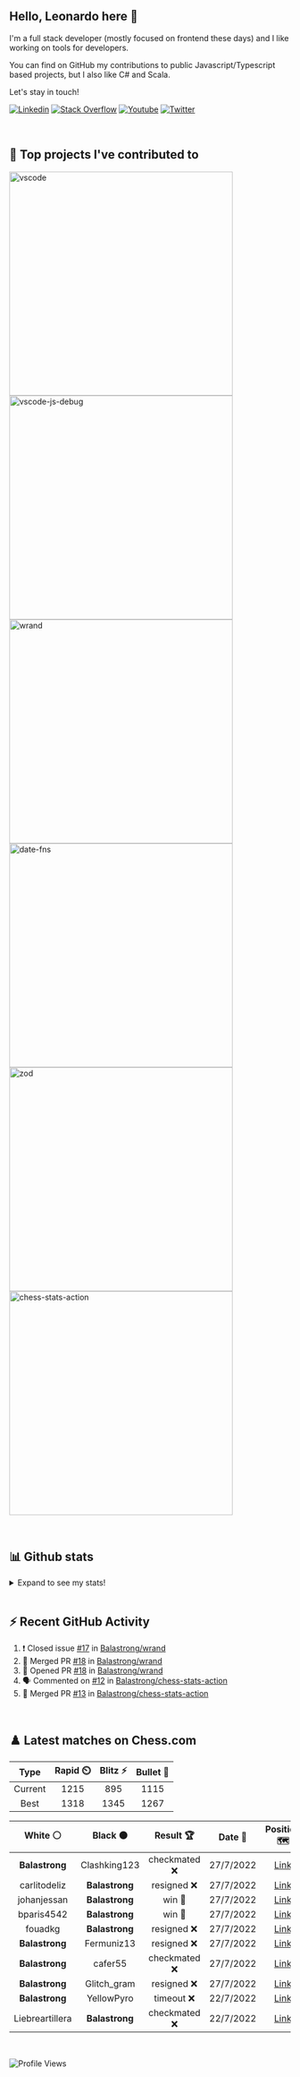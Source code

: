 ## Hello, Leonardo here 👋

I'm a full stack developer (mostly focused on frontend these days) and I like working on tools for developers.

You can find on GitHub my contributions to public Javascript/Typescript based projects, but I also like C# and Scala.

Let's stay in touch!

[![Linkedin](https://img.shields.io/badge/-Linkedin-blue?logo=linkedin&style=flat)](https://www.linkedin.com/in/leonardo-montini/) [![Stack Overflow](https://img.shields.io/badge/-Stack%20Overflow-orange?logo=stack-overflow&logoColor=white&style=flat)](https://stackoverflow.com/users/6303541/balastrong) [![Youtube](https://img.shields.io/badge/-Youtube-red?logo=youtube&style=flat)](https://www.youtube.com/channel/UC-KqnO3ez7vF-kyIQ_22rdA) [![Twitter](https://img.shields.io/badge/-Twitter-1DA1F2?logo=twitter&logoColor=white&style=flat)](https://twitter.com/Balastrong)

<br/>

## 📕 Top projects I've contributed to

<!-- Repo info cards - https://github.com/anuraghazra/github-readme-stats -->
<!-- Small repo cards (fork) - https://github.com/DenverCoder1/github-readme-stats -->
<p align="left">
  <a href="https://github.com/Microsoft/vscode"><img width="400" src="https://github-readme-stats.vercel.app/api/pin/?username=Microsoft&repo=vscode&theme=react&bg_color=1F222E&title_color=F85D7F&icon_color=F8D866&hide_border=true&show_icons=false" alt="vscode"></a>
  <a href="https://github.com/microsoft/vscode-js-debug"><img width="400" src="https://github-readme-stats.vercel.app/api/pin/?username=microsoft&repo=vscode-js-debug&theme=react&bg_color=1F222E&title_color=F85D7F&icon_color=F8D866&hide_border=true&show_icons=false" alt="vscode-js-debug"></a>
  <a href="https://github.com/Balastrong/wrand"><img width="400" src="https://github-readme-stats.vercel.app/api/pin?username=Balastrong&repo=wrand&theme=react&bg_color=1F222E&title_color=F85D7F&icon_color=F8D866&hide_border=true&show_icons=false" alt="wrand"></a>
  <a href="https://github.com/date-fns/date-fns"><img width="400" src="https://github-readme-stats.vercel.app/api/pin/?username=date-fns&repo=date-fns&theme=react&bg_color=1F222E&title_color=F85D7F&icon_color=F8D866&hide_border=true&show_icons=false" alt="date-fns"></a>
  <a href="https://github.com/colinhacks/zod"><img width="400" src="https://github-readme-stats.vercel.app/api/pin/?username=colinhacks&repo=zod&theme=react&bg_color=1F222E&title_color=F85D7F&icon_color=F8D866&hide_border=true&show_icons=false" alt="zod"></a>
  <a href="https://github.com/Balastrong/chess-stats-action"><img width="400" src="https://github-readme-stats.vercel.app/api/pin/?username=Balastrong&repo=chess-stats-action&theme=react&bg_color=1F222E&title_color=F85D7F&icon_color=F8D866&hide_border=true&show_icons=false" alt="chess-stats-action"></a>
</p>

<br />

## 📊 Github stats

<details>
<summary>Expand to see my stats!</summary>
<!-- https://github.com/anuraghazra/github-readme-stats -->

<a href="https://github.com/anuraghazra/github-readme-stats"><img alt="Balastrong's Github Stats" src="https://github-readme-stats.vercel.app/api/?username=Balastrong&show_icons=true&count_private=true&theme=react&hide_border=true&bg_color=1F222E&title_color=F85D7F&icon_color=F8D866" height="192px"/></a><a href="https://github.com/anuraghazra/github-readme-stats"><img alt="Balastrong's Top Languages" src="https://github-readme-stats.vercel.app/api/top-langs/?username=Balastrong&langs_count=8&layout=compact&theme=react&hide_border=true&bg_color=1F222E&title_color=F85D7F&icon_color=F8D866&hide=Jupyter%20Notebook" height="192px"/></a>
<br/>

</details>
<br />

## ⚡ Recent GitHub Activity

<!-- https://github.com/jamesgeorge007/github-activity-readme -->
<!--START_SECTION:activity-->

1. ❗️ Closed issue [#17](https://github.com/Balastrong/wrand/issues/17) in [Balastrong/wrand](https://github.com/Balastrong/wrand)
2. 🎉 Merged PR [#18](https://github.com/Balastrong/wrand/pull/18) in [Balastrong/wrand](https://github.com/Balastrong/wrand)
3. 💪 Opened PR [#18](https://github.com/Balastrong/wrand/pull/18) in [Balastrong/wrand](https://github.com/Balastrong/wrand)
4. 🗣 Commented on [#12](https://github.com/Balastrong/chess-stats-action/issues/12) in [Balastrong/chess-stats-action](https://github.com/Balastrong/chess-stats-action)
5. 🎉 Merged PR [#13](https://github.com/Balastrong/chess-stats-action/pull/13) in [Balastrong/chess-stats-action](https://github.com/Balastrong/chess-stats-action)

<!--END_SECTION:activity-->
<br/>

## ♟️ Latest matches on Chess.com

<!--START_SECTION:chessStats-->
<!-- Automatically generated with https://github.com/Balastrong/chess-stats-action -->

| Type | Rapid ⏲️ | Blitz ⚡ | Bullet 🔫 |
|:---:|:---:|:---:|:---:|
| Current | 1215 | 895 | 1115 |
| Best | 1318 | 1345 | 1267 |

| White ⚪ | Black ⚫ | Result 🏆 | Date 📅 | Position 🗺️ | Type 🕕 |
|:---:|:---:|:---:|:---:|:---:|:---:|
| **Balastrong** | Clashking123 | checkmated ❌ | 27/7/2022 | <a href="http://www.ee.unb.ca/cgi-bin/tervo/fen.pl?select=2k5/p1p5/1p6/1Pb1B2p/P7/6p1/7r/4R2K w - -">Link</a> | Blitz |
| carlitodeliz | **Balastrong** | resigned ❌ | 27/7/2022 | <a href="http://www.ee.unb.ca/cgi-bin/tervo/fen.pl?select=1r4r1/8/p4p1N/2p4P/6k1/1P1P1b2/P1P5/2K2R1R b - -">Link</a> | Blitz |
| johanjessan | **Balastrong** | win 🥇 | 27/7/2022 | <a href="http://www.ee.unb.ca/cgi-bin/tervo/fen.pl?select=r4rk1/ppp1qpp1/3p1n1p/4p3/2B1P3/4Q3/PPn2PPP/RN3RK1 w - -">Link</a> | Blitz |
| bparis4542 | **Balastrong** | win 🥇 | 27/7/2022 | <a href="http://www.ee.unb.ca/cgi-bin/tervo/fen.pl?select=8/pp1k1p2/3p3p/2pP2p1/3b3P/1P4B1/1r3PP1/2R3K1 w - -">Link</a> | Blitz |
| fouadkg | **Balastrong** | resigned ❌ | 27/7/2022 | <a href="http://www.ee.unb.ca/cgi-bin/tervo/fen.pl?select=r1b1k2r/p1pq1ppp/1p1p1n2/nB1P4/1Q2P3/2N4N/PP3PPP/R1B1K2R b KQkq -">Link</a> | Blitz |
| **Balastrong** | Fermuniz13 | resigned ❌ | 27/7/2022 | <a href="http://www.ee.unb.ca/cgi-bin/tervo/fen.pl?select=3r1bnr/pkp1pppp/4q3/8/3P4/4NN2/PP3PPP/R1B1K2R w KQ -">Link</a> | Blitz |
| **Balastrong** | cafer55 | checkmated ❌ | 27/7/2022 | <a href="http://www.ee.unb.ca/cgi-bin/tervo/fen.pl?select=8/8/8/1p6/1P5p/4kbq1/7K/8 w - -">Link</a> | Blitz |
| **Balastrong** | Glitch_gram | resigned ❌ | 27/7/2022 | <a href="http://www.ee.unb.ca/cgi-bin/tervo/fen.pl?select=8/2kb3R/4pB2/3pP1N1/3n4/7P/2p2PPK/1r6 b - -">Link</a> | Blitz |
| **Balastrong** | YellowPyro | timeout ❌ | 22/7/2022 | <a href="http://www.ee.unb.ca/cgi-bin/tervo/fen.pl?select=8/P2R4/4R1K1/8/5P2/4P3/4k3/6r1 w - -">Link</a> | Bullet |
| Liebreartillera | **Balastrong** | checkmated ❌ | 22/7/2022 | <a href="http://www.ee.unb.ca/cgi-bin/tervo/fen.pl?select=r6k/1ppqn1Qp/3b3P/6p1/2P2P2/p3P3/3N4/R3K2R b KQ -">Link</a> | Bullet |

<!--END_SECTION:chessStats-->

<br />

![Profile Views](https://komarev.com/ghpvc/?username=Balastrong)
